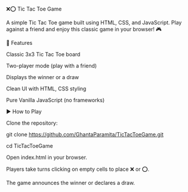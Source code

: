 ❌⭕ Tic Tac Toe Game

A simple Tic Tac Toe game built using HTML, CSS, and JavaScript. Play against a friend and enjoy this classic game in your browser! 🎮

🚀 Features

Classic 3x3 Tic Tac Toe board

Two-player mode (play with a friend)

Displays the winner or a draw

Clean UI with HTML, CSS styling

Pure Vanilla JavaScript (no frameworks)

▶️ How to Play

Clone the repository:

git clone https://github.com/GhantaParamita/TicTacToeGame.git

cd TicTacToeGame


Open index.html in your browser.

Players take turns clicking on empty cells to place ❌ or ⭕.

The game announces the winner or declares a draw.
